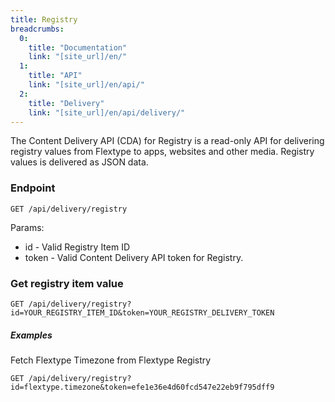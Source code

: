```yaml
---
title: Registry
breadcrumbs:
  0:
    title: "Documentation"
    link: "[site_url]/en/"
  1:
    title: "API"
    link: "[site_url]/en/api/"
  2:
    title: "Delivery"
    link: "[site_url]/en/api/delivery/"
---
```


The Content Delivery API (CDA) for Registry is a read-only API for delivering registry values from Flextype to apps, websites and other media. Registry values is delivered as JSON data.


### Endpoint

```plaintext
GET /api/delivery/registry
```

Params:
- id - Valid Registry Item ID
- token - Valid Content Delivery API token for Registry.

### Get registry item value

```plaintext
GET /api/delivery/registry?id=YOUR_REGISTRY_ITEM_ID&token=YOUR_REGISTRY_DELIVERY_TOKEN
```

##### Examples

Fetch Flextype Timezone from Flextype Registry

```plaintext
GET /api/delivery/registry?id=flextype.timezone&token=efe1e36e4d60fcd547e22eb9f795dff9
```
